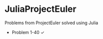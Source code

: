 JuliaProjectEuler
=================

Problems from ProjectEuler solved using Julia

- Problem 1-40  ✓

